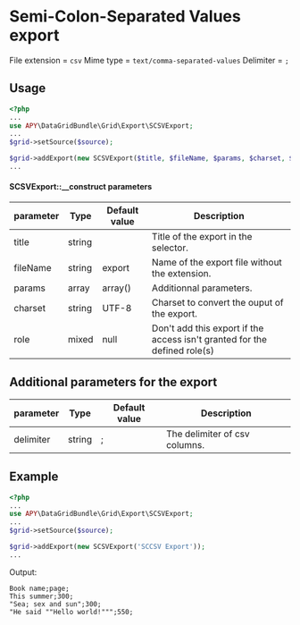 Semi-Colon-Separated Values export
=================================

File extension = `csv`
Mime type = `text/comma-separated-values`
Delimiter = `;`

## Usage
```php
<?php
...
use APY\DataGridBundle\Grid\Export\SCSVExport;
...
$grid->setSource($source);

$grid->addExport(new SCSVExport($title, $fileName, $params, $charset, $role));
...
```

#### SCSVExport::__construct parameters

| parameter | Type | Default value | Description |
| --------- | ---- | ------------- | ----------- |
| title | string |  | Title of the export in the selector. |
| fileName | string | export | Name of the export file without the extension. |
| params | array | array() | Additionnal parameters. |
| charset | string | UTF-8 | Charset to convert the ouput of the export. |
| role | mixed | null | Don't add this export if the access isn't granted for the defined role(s) |

## Additional parameters for the export

| parameter | Type | Default value | Description |
| --------- | ---- | ------------- | ----------- |
| delimiter | string | ; | The delimiter of csv columns. |

## Example
```php
<?php
...
use APY\DataGridBundle\Grid\Export\SCSVExport;
...
$grid->setSource($source);

$grid->addExport(new SCSVExport('SCCSV Export'));
...
```

Output:

```
Book name;page;
This summer;300;
"Sea; sex and sun";300;
"He said ""Hello world!""";550;
```

